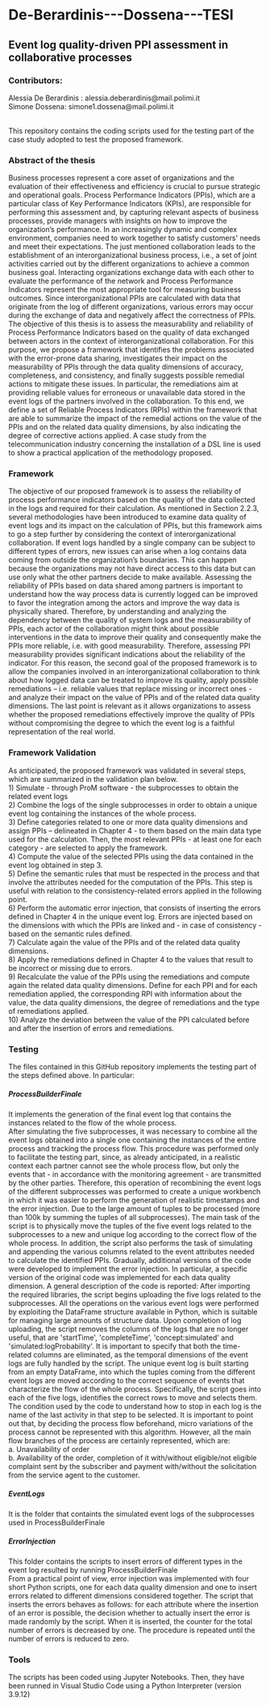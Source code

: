 # De-Berardinis---Dossena---TESI


<h2> Event log quality-driven PPI assessment in collaborative processes </h2>
<h3> Contributors: </h3>
Alessia De Berardinis : alessia.deberardinis@mail.polimi.it <br>
Simone Dossena: simone1.dossena@mail.polimi.it <br>
<br>

This repository contains the coding scripts used for the testing part of the case study adopted to test the proposed framework.

<h3> Abstract of the thesis </h3>
Business processes represent a core asset of organizations and the evaluation of their effectiveness and efficiency is crucial to pursue strategic and operational goals. Process Performance Indicators (PPIs), which are a particular class of Key Performance Indicators (KPIs), are responsible for performing this assessment and, by capturing relevant aspects of business processes, provide managers with insights on how to improve the organization’s performance. 
In an increasingly dynamic and complex environment, companies need to work together to satisfy customers' needs and meet their expectations. The just mentioned collaboration leads to the establishment of an interorganizational business process, i.e., a set of joint activities carried out by the different organizations to achieve a common business goal. Interacting organizations exchange data with each other to evaluate the performance of the network and Process Performance Indicators represent the most appropriate tool for measuring business outcomes. Since interorganizational PPIs are calculated with data that originate from the log of different organizations, various errors may occur during the exchange of data and negatively affect the correctness of PPIs. The objective of this thesis is to assess the measurability and reliability of Process Performance Indicators based on the quality of data exchanged between actors in the context of interorganizational collaboration. For this purpose, we propose a framework that identifies the problems associated with the error-prone data sharing, investigates their impact on the measurability of PPIs through the data quality dimensions of accuracy, completeness, and consistency, and finally suggests possible remedial actions to mitigate these issues. In particular, the remediations aim at providing reliable values for erroneous or unavailable data stored in the event logs of the partners involved in the collaboration. To this end, we define a set of Reliable Process Indicators (RPIs) within the framework that are able to summarize the impact of the remedial actions on the value of the PPIs and on the related data quality dimensions, by also indicating the degree of corrective actions applied. 
A case study from the telecommunication industry concerning the installation of a DSL line is used to show a practical application of the methodology proposed.

<h3> Framework </h3>
The objective of our proposed framework is to assess the reliability of process performance indicators based on the quality of the data collected in the logs and required for their calculation. As mentioned in Section 2.2.3, several methodologies have been introduced to examine data quality of event logs and its impact on the calculation of PPIs, but this framework aims to go a step further by considering the context of interorganizational collaboration. 
If event logs handled by a single company can be subject to different types of errors, new issues can arise when a log contains data coming from outside the organization’s boundaries. This can happen because the organizations may not have direct access to this data but can use only what the other partners decide to make available.
Assessing the reliability of PPIs based on data shared among partners is important to understand how the way process data is currently logged can be improved to favor the integration among the actors and improve the way data is physically shared. 
Therefore, by understanding and analyzing the dependency between the quality of system logs and the measurability of PPIs, each actor of the collaboration might think about possible interventions in the data to improve their quality and consequently make the PPIs more reliable, i.e. with good measurability. Therefore, assessing PPI measurability provides significant indications about the reliability of the indicator. For this reason, the second goal of the proposed framework is to allow the companies involved in an interorganizational collaboration to think about how logged data can be treated to improve its quality, apply possible remediations – i.e. reliable values that replace missing or incorrect ones - and analyze their impact on the value of PPIs and of the related data quality dimensions. The last point is relevant as it allows organizations to assess whether the proposed remediations effectively improve the quality of PPIs without compromising the degree to which the event log is a faithful representation of the real world. 

<h3> Framework Validation </h3>
As anticipated, the proposed framework was validated in several steps, which are summarized in the validation plan below. <br> 
  1)	Simulate - through ProM software - the subprocesses to obtain the related event logs <br>
  2)	Combine the logs of the single subprocesses in order to obtain a unique event log containing the instances of the whole process. <br>
  3)	Define categories related to one or more data quality dimensions and assign PPIs – delineated in Chapter 4 - to them based on the main data type used for the calculation. Then, the most relevant PPIs - at least one for each category - are selected to apply the framework. <br>
  4)	Compute the value of the selected PPIs using the data contained in the event log obtained in step 3. <br>
  5)	Define the semantic rules that must be respected in the process and that involve the attributes needed for the computation of the PPIs. This step is useful with relation to the consistency-related errors applied in the following point. <br>
  6)	Perform the automatic error injection, that consists of inserting the errors defined in Chapter 4 in the unique event log.  Errors are injected based on the dimensions with which the PPIs are linked and - in case of consistency - based on the semantic rules defined. <br> 
  7)	Calculate again the value of the PPIs and of the related data quality dimensions. <br>
  8)	Apply the remediations defined in Chapter 4 to the values that result to be incorrect or missing due to errors. <br>
  9)	Recalculate the value of the PPIs using the remediations and compute again the related data quality dimensions. Define for each PPI and for each remediation applied, the corresponding RPI with information about the value, the data quality dimensions, the degree of remediations and the type of remediations applied. <br>
  10)	 Analyze the deviation between the value of the PPI calculated before and after the insertion of errors and remediations. <br>

<h3> Testing </h3>
The files contained in this GitHub repository implements the testing part of the steps defined above. In particular: <br>

<h5> ProcessBuilderFinale </h5>
It implements the generation of the final event log that contains the instances related to the flow of the whole process. <br>
After simulating the five subprocesses, it was necessary to combine all the event logs obtained into a single one containing the instances of the entire process and tracking the process flow. This procedure was performed only to facilitate the testing part, since, as already anticipated, in a realistic context each partner cannot see the whole process flow, but only the events that - in accordance with the monitoring agreement - are transmitted by the other parties.
Therefore, this operation of recombining the event logs of the different subprocesses was performed to create a unique workbench in which it was easier to perform the generation of realistic timestamps and the error injection.
Due to the large amount of tuples to be processed (more than 100k by summing the tuples of all subprocesses). The main task of the script is to physically move the tuples of the five event logs related to the subprocesses to a new and unique log according to the correct flow of the whole process. In addition, the script also performs the task of simulating and appending the various columns related to the event attributes needed to calculate the identified PPIs. Gradually, additional versions of the code were developed to implement the error injection. In particular, a specific version of the original code was implemented for each data quality dimension.
A general description of the code is reported: 
After importing the required libraries, the script begins uploading the five logs related to the subprocesses. All the operations on the various event logs were performed by exploiting the DataFrame structure available in Python, which is suitable for managing large amounts of structure data. Upon completion of log uploading, the script removes the columns of the logs that are no longer useful, that are 'startTime', 'completeTime', 'concept:simulated' and 'simulated:logProbability'. It is important to specify that both the time-related columns are eliminated, as the temporal dimensions of the event logs are fully handled by the script. The unique event log is built starting from an empty DataFrame, into which the tuples coming from the different event logs are moved according to the correct sequence of events that characterize the flow of the whole process. Specifically, the script goes into each of the five logs, identifies the correct rows to move and selects them. The condition used by the code to understand how to stop in each log is the name of the last activity in that step to be selected. It is important to point out that, by deciding the process flow beforehand, micro variations of the process cannot be represented with this algorithm. However, all the main flow branches of the process are certainly represented, which are:<br>
a.	Unavailability of order <br>
b.	Availability of the order, completion of it with/without eligible/not eligible complaint sent by the subscriber and payment with/without the solicitation from the service agent to the customer.
<br>

<h5> EventLogs </h5>
It is the folder that containts the simulated event logs of the subprocesses used in ProcessBuilderFinale

<h5> ErrorInjection </h5>
This folder contains the scripts to insert errors of different types in the event log resulted by running ProcessBuilderFinale <br>
From a practical point of view, error injection was implemented with four short Python scripts, one for each data quality dimension and one to insert errors related to different dimensions considered together. The script that inserts the errors behaves as follows: for each attribute where the insertion of an error is possible, the decision whether to actually insert the error is made randomly by the script. When it is inserted, the counter for the total number of errors is decreased by one. The procedure is repeated until the number of errors is reduced to zero.
<br>

<h3> Tools </h3>
The scripts has been coded using Jupyter Notebooks. Then, they have been runned in Visual Studio Code using a Python Interpreter (version 3.9.12)

